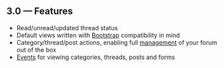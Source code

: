 ## 3.0 — Features

 * Read/unread/updated thread status
 * Default views written with [Bootstrap](http://getbootstrap.com/) compatibility in mind
 * Category/thread/post actions, enabling full [management](3.0/front-end/management.md) of your forum out of the box
 * [Events](http://laravel.com/docs/5.1/events) for viewing categories, threads, posts and forms
